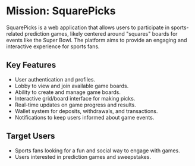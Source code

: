# Mission: SquarePicks

SquarePicks is a web application that allows users to participate in sports-related prediction games, likely centered around "squares" boards for events like the Super Bowl. The platform aims to provide an engaging and interactive experience for sports fans.

## Key Features

- User authentication and profiles.
- Lobby to view and join available game boards.
- Ability to create and manage game boards.
- Interactive grid/board interface for making picks.
- Real-time updates on game progress and results.
- Wallet system for deposits, withdrawals, and transactions.
- Notifications to keep users informed about game events.

## Target Users

- Sports fans looking for a fun and social way to engage with games.
- Users interested in prediction games and sweepstakes. 